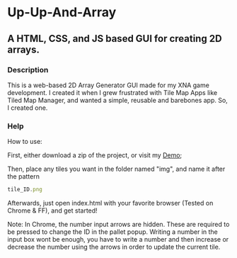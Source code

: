 # Up-Up-And-Array
## A HTML, CSS, and JS based GUI for creating 2D arrays.

### Description
This is a web-based 2D Array Generator GUI made for my XNA game development.
I created it when I grew frustrated with Tile Map Apps like Tiled Map Manager,
and wanted a simple, reusable and barebones app.
So, I created one.

### Help
How to use:

First, either download a zip of the project, or visit my [Demo](https://imfalling.github.io/Up-Up-And-Array/);

Then, place any tiles you want in the folder named "img", and name it after the pattern
```javascript
tile_ID.png
```
Afterwards, just open index.html with your favorite browser (Tested on Chrome & FF),
and get started!

Note: In Chrome, the number input arrows are hidden. These are required to be pressed to change the ID in the pallet popup.
Writing a number in the input box wont be enough, you have to write a number and then increase or decrease the number using the arrows in order to update the current tile.
